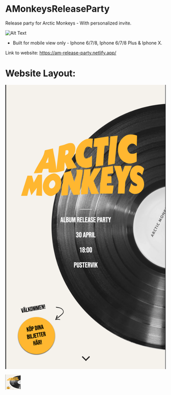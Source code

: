 # AMonkeysReleaseParty
Release party for Arctic Monkeys - With personalized invite.

![Alt Text](https://media.giphy.com/media/9ryCWhW8nmQms/source.gif)

- Built for mobile view only - Iphone 6/7/8, Iphone 6/7/8 Plus & Iphone X.

Link to website: https://am-release-party.netlify.app/

# Website Layout:
![Alt text](https://github.com/MadosMark/AMonkeysReleaseParty/blob/main/Screenshot%202021-04-20%20at%2013.39.32.png)

<a href="url"><img src="https://github.com/MadosMark/AMonkeysReleaseParty/blob/main/Screenshot%202021-04-20%20at%2013.39.32.png" align="left" height="48" width="48" ></a>
